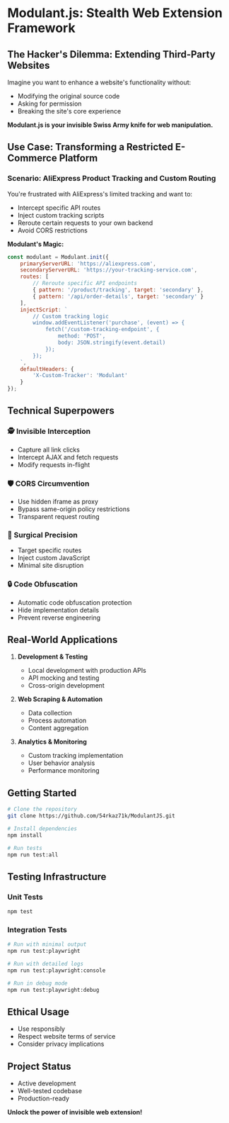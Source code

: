 # Modulant.js: Stealth Web Extension Framework

## The Hacker's Dilemma: Extending Third-Party Websites

Imagine you want to enhance a website's functionality without:
- Modifying the original source code
- Asking for permission
- Breaking the site's core experience

**Modulant.js is your invisible Swiss Army knife for web manipulation.**

## Use Case: Transforming a Restricted E-Commerce Platform

### Scenario: AliExpress Product Tracking and Custom Routing

You're frustrated with AliExpress's limited tracking and want to:
- Intercept specific API routes
- Inject custom tracking scripts
- Reroute certain requests to your own backend
- Avoid CORS restrictions

**Modulant's Magic:**
```javascript
const modulant = Modulant.init({
    primaryServerURL: 'https://aliexpress.com',
    secondaryServerURL: 'https://your-tracking-service.com',
    routes: [
        // Reroute specific API endpoints
        { pattern: '/product/tracking', target: 'secondary' },
        { pattern: '/api/order-details', target: 'secondary' }
    ],
    injectScript: `
        // Custom tracking logic
        window.addEventListener('purchase', (event) => {
            fetch('/custom-tracking-endpoint', {
                method: 'POST',
                body: JSON.stringify(event.detail)
            });
        });
    `,
    defaultHeaders: {
        'X-Custom-Tracker': 'Modulant'
    }
});
```

## Technical Superpowers

### 🕵️ Invisible Interception
- Capture all link clicks
- Intercept AJAX and fetch requests
- Modify requests in-flight

### 🛡️ CORS Circumvention
- Use hidden iframe as proxy
- Bypass same-origin policy restrictions
- Transparent request routing

### 🧬 Surgical Precision
- Target specific routes
- Inject custom JavaScript
- Minimal site disruption

### 🔒 Code Obfuscation
- Automatic code obfuscation protection
- Hide implementation details
- Prevent reverse engineering

## Real-World Applications

1. **Development & Testing**
   - Local development with production APIs
   - API mocking and testing
   - Cross-origin development

2. **Web Scraping & Automation**
   - Data collection
   - Process automation
   - Content aggregation

3. **Analytics & Monitoring**
   - Custom tracking implementation
   - User behavior analysis
   - Performance monitoring

## Getting Started

```bash
# Clone the repository
git clone https://github.com/54rkaz71k/ModulantJS.git

# Install dependencies
npm install

# Run tests
npm run test:all
```

## Testing Infrastructure

### Unit Tests
```bash
npm test
```

### Integration Tests
```bash
# Run with minimal output
npm run test:playwright

# Run with detailed logs
npm run test:playwright:console

# Run in debug mode
npm run test:playwright:debug
```

## Ethical Usage
- Use responsibly
- Respect website terms of service
- Consider privacy implications

## Project Status
- Active development
- Well-tested codebase
- Production-ready

**Unlock the power of invisible web extension!**
